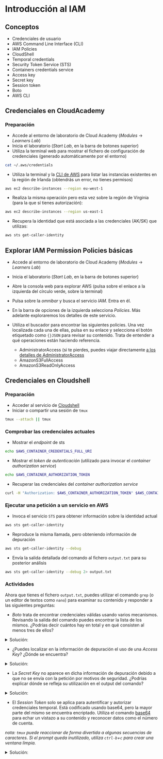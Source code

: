 # Introducción al IAM

## Conceptos

* Credenciales de usuario
* AWS Command Line Interface (CLI)
* IAM Policies
* CloudShell
* Temporal credentials
* Security Token Service (STS)
* Containers credentials service
* Access key
* Secret key
* Session token
* Boto
* AWS CLI

## Credenciales en CloudAcademy

### Preparación

* Accede al entorno de laboratorio de Cloud Academy (*Modules* -> *Learners Lab*)
* Inicia el laboratorio (*Start Lab*, en la barra de botones superior)
* Utiliza la terminal web para mostrar el fichero de configuración de credenciales (generado automáticamente por el entorno)

```bash
cat ~/.aws/credentials
```

* Utiliza la terminal y la [CLI de AWS](https://docs.aws.amazon.com/cli/latest/userguide/getting-started-install.html) para listar
las instancias existentes en la región de Irlanda (obtendrás un error, no tienes permisos)

```bash
aws ec2 describe-instances --region eu-west-1
```

* Realiza la misma operación pero esta vez sobre la región de Virginia (para la que sí tienes autorización):

```bash
aws ec2 describe-instances --region us-east-1
```

* Recupera la identidad que está asociada a las credenciales (AK/SK) que utilizas:

```bash
aws sts get-caller-identity
```

## Explorar IAM Permission Policies básicas

* Accede al entorno de laboratorio de Cloud Academy (*Modules* -> *Learners Lab*)
* Inicia el laboratorio (*Start Lab*, en la barra de botones superior)
* Abre la consola web para explorar AWS (pulsa sobre el enlace a la izquierda del círculo verde, sobre la terminal)
* Pulsa sobre la *omnibar* y busca el servicio *IAM*. Entra en él.
* En la barra de opciones de la izquierda selecciona *Policies*. Más adelante exploraremos los detalles de este servicio.
* Utiliza el buscador para encontrar las siguientes policies. Una vez localizada cada una de ellas, pulsa en su enlace y selecciona el botón etiquetado como `{}JSON` para revisar su contenido. Trata de entender a qué operaciones están haciendo referencia.

    - AdministratorAccess (si te pierdes, puedes viajar directamente [a los detalles de AdministratorAccess](https://us-east-1.console.aws.amazon.com/iam/home#/policies/arn:aws:iam::aws:policy/AdministratorAccess$jsonEditor)
    -  AmazonS3FullAccess 
    -  AmazonS3ReadOnlyAccess

## Credenciales en Cloudshell

### Preparación

* Acceder al servicio de [Cloudshell](https://aws.amazon.com/cloudshell/)
* Iniciar o compartir una sesión de `tmux`

```bash
tmux --attach || tmux
```

### Comprobar las credenciales actuales

* Mostrar el *endpoint* de sts

```bash
echo $AWS_CONTAINER_CREDENTIALS_FULL_URI
```

* Mostrar el *token de autenticación* (utilizado para invocar el *container authorization service*)

```bash
echo $AWS_CONTAINER_AUTHORIZATION_TOKEN
```

* Recuperar las credenciales del *container authorization service*

```bash
curl -H "Authorization: $AWS_CONTAINER_AUTHORIZATION_TOKEN" $AWS_CONTAINER_CREDENTIALS_FULL_URI
```

### Ejecutar una petición a un servicio en AWS

* Invoca el servicio `STS` para obtener información sobre la identidad actual

```bash
aws sts get-caller-identity
```

* Reproduce la misma llamada, pero obteniendo información de depuración

```bash
aws sts get-caller-identity --debug
```

* Envía la salida detallada del comando al fichero `output.txt` para su posterior análisis

```bash
aws sts get-caller-identity --debug 2> output.txt
```

### Actividades

Ahora que tienes el fichero `output.txt`, puedes utilizar el comando `grep` (o un editor de textos
como `nano`) para examinar su contenido y responder a las siguientes preguntas:

* *Boto* trata de encontrar credenciales válidas usando varios mecanismos. Revisando la salida
del comando puedes encontrar la lista de los mismos. ¿Podrías decir cuántos hay en total y en qué
consisten al menos tres de ellos?

<details>
<summary>Solución:</summary>

* env
* assume-role
* assume-role-with-web-identity
* sso
* shared-credentials-file
* custom-process
* config-file
* ec2-credentials-file
* boto-config
* container-role

</details>

* ¿Puedes localizar en la información de depuración el uso de una *Access Key*? ¿Dónde se encuentra?

<details>
<summary>Solución:</summary>
En el *header* `Authorization`, que en realidad transporta la información de autenticación.
</details>

* La *Secret Key* no aparece en dicha información de depuración debido a que no se envía
con la petición por motivos de seguridad. ¿Podrías explicar dónde se refleja su utilización
en el output del comando?

<details>
<summary>Solución:</summary>
Se utiliza en el cálculo de la firma de la petición, que aparece tras la cadena "Signature:"
y cuyo valor también se agrega al *header* `Authorization`.
</details>

* El *Session Token* solo se aplica para autentificar y autorizar credenciales temporal. Está
codificado usando base64, pero la mayor parte del mismo se encuentra encriptado. Utiliza el
comando [base64](https://dashdash.io/1/base64) para echar un vistazo a su contenido y reconocer
datos como el número de cuenta.

*nota: `tmux` puede reaccionar de forma divertida a algunas secuencias de caracteres. Si el prompt
queda inutilizado, utiliza `ctrl-b`+`c` para crear una ventana limpia.*

<details>
<summary>Solución:</summary>
<code>
  
curl -sH "Authorization: $AWS_CONTAINER_AUTHORIZATION_TOKEN" $AWS_CONTAINER_CREDENTIALS_FULL_URI \\
| jq .Token -r \\
| base64 -d > token.txt \\
echo

</code>
</details>
